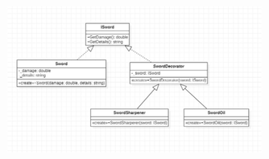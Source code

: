 ![image](https://github.com/RedRabel99/23-Design-patterns-challange/blob/main/Decorator/Diagram.jpg)
